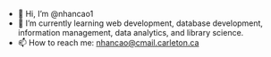 - 👋 Hi, I’m @nhancao1
- 🌱 I’m currently learning web development, database development, information management, data analytics, and library science. 
- 📫 How to reach me: nhancao@cmail.carleton.ca

<!---
nhancao1/nhancao1 is a ✨ special ✨ repository because its `README.md` (this file) appears on your GitHub profile.
You can click the Preview link to take a look at your changes.
--->
